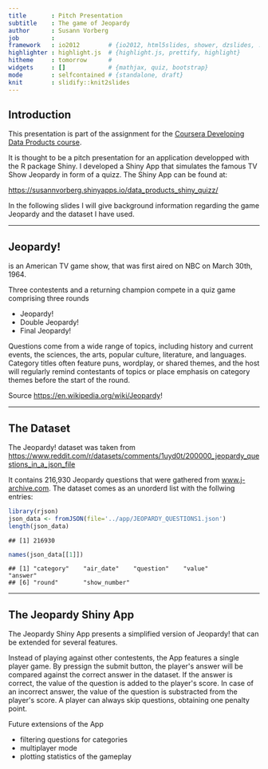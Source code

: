 ```yaml
---
title       : Pitch Presentation
subtitle    : The game of Jeopardy
author      : Susann Vorberg
job         : 
framework   : io2012        # {io2012, html5slides, shower, dzslides, ...}
highlighter : highlight.js  # {highlight.js, prettify, highlight}
hitheme     : tomorrow      # 
widgets     : []            # {mathjax, quiz, bootstrap}
mode        : selfcontained # {standalone, draft}
knit        : slidify::knit2slides
---
```

## Introduction

This presentation is part of the assignment for the [Coursera Developing Data
Products course](https://www.coursera.org/learn/data-products).

It is thought to be a pitch presentation for an application developped with
the R package Shiny. I developed a Shiny App that simulates the famous TV Show
Jeopardy in form of a quizz. The Shiny App can be found at:

https://susannvorberg.shinyapps.io/data_products_shiny_quizz/

In the following slides I will give background information regarding
the game Jeopardy and the dataset I have used.

--- 

## Jeopardy!

is an American TV game show, that was first aired on NBC on March 30th, 1964. 

Three contestents and a returning champion compete in a quiz game comprising three rounds
- Jeopardy!
- Double Jeopardy!
- Final Jeopardy!

Questions come from a wide range of topics, including history and current events, the sciences, the arts, popular culture, literature, and languages.
Category titles often feature puns, wordplay, or shared themes, and the host will regularly remind contestants of topics or place emphasis on category themes before the start of the round.


Source https://en.wikipedia.org/wiki/Jeopardy!

---

## The Dataset

The Jeopardy! dataset was taken
from
https://www.reddit.com/r/datasets/comments/1uyd0t/200000_jeopardy_questions_in_a_json_file

It contains 216,930 Jeopardy questions that were gathered from
www.j-archive.com. The dataset comes as an unorderd list with the follwing
entries: 



```r
library(rjson)
json_data <- fromJSON(file='../app/JEOPARDY_QUESTIONS1.json')
length(json_data)
```

```
## [1] 216930
```

```r
names(json_data[[1]])
```

```
## [1] "category"    "air_date"    "question"    "value"       "answer"     
## [6] "round"       "show_number"
```


---

## The Jeopardy Shiny App

The Jeopardy Shiny App presents a simplified version of Jeopardy! that can be extended for several features. 

Instead of playing against other contestents, the App features a single player game. 
By pressign the submit button, the player's answer will be compared against the correct answer in the dataset. 
If the answer is correct, the value of the question is added to the player's score. 
In case of an incorrect answer, the value of the question is substracted from the player's score. 
A player can always skip questions, obtaining one penalty point. 

Future extensions of the App
- filtering questions for categories
- multiplayer mode
- plotting statistics of the gameplay







